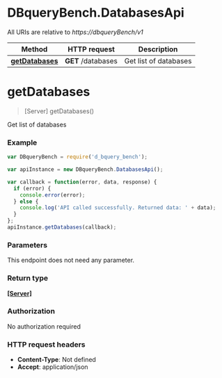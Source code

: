 # DBqueryBench.DatabasesApi

All URIs are relative to *https://dbqueryBench/v1*

Method | HTTP request | Description
------------- | ------------- | -------------
[**getDatabases**](DatabasesApi.md#getDatabases) | **GET** /databases | Get list of databases


<a name="getDatabases"></a>
# **getDatabases**
> [Server] getDatabases()

Get list of databases

### Example
```javascript
var DBqueryBench = require('d_bquery_bench');

var apiInstance = new DBqueryBench.DatabasesApi();

var callback = function(error, data, response) {
  if (error) {
    console.error(error);
  } else {
    console.log('API called successfully. Returned data: ' + data);
  }
};
apiInstance.getDatabases(callback);
```

### Parameters
This endpoint does not need any parameter.

### Return type

[**[Server]**](Server.md)

### Authorization

No authorization required

### HTTP request headers

 - **Content-Type**: Not defined
 - **Accept**: application/json

